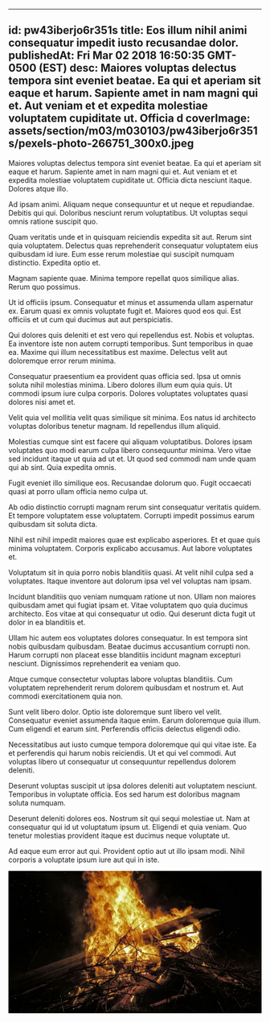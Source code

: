 
---
id: pw43iberjo6r351s
title: Eos illum nihil animi consequatur impedit iusto recusandae dolor.
publishedAt: Fri Mar 02 2018 16:50:35 GMT-0500 (EST)
desc: Maiores voluptas delectus tempora sint eveniet beatae. Ea qui et aperiam sit eaque et harum. Sapiente amet in nam magni qui et. Aut veniam et et expedita molestiae voluptatem cupiditate ut. Officia d
coverImage: assets/section/m03/m030103/pw43iberjo6r351s/pexels-photo-266751_300x0.jpeg
---




Maiores voluptas delectus tempora sint eveniet beatae. Ea qui et aperiam sit eaque et harum. Sapiente amet in nam magni qui et. Aut veniam et et expedita molestiae voluptatem cupiditate ut. Officia dicta nesciunt itaque. Dolores atque illo.
 
Ad ipsam animi. Aliquam neque consequuntur et ut neque et repudiandae. Debitis qui qui. Doloribus nesciunt rerum voluptatibus. Ut voluptas sequi omnis ratione suscipit quo.
 
Quam veritatis unde et in quisquam reiciendis expedita sit aut. Rerum sint quia voluptatem. Delectus quas reprehenderit consequatur voluptatem eius quibusdam id iure. Eum esse rerum molestiae qui suscipit numquam distinctio. Expedita optio et.


Magnam sapiente quae. Minima tempore repellat quos similique alias. Rerum quo possimus.
 
Ut id officiis ipsum. Consequatur et minus et assumenda ullam aspernatur ex. Earum quasi ex omnis voluptate fugit et. Maiores quod eos qui. Est officiis et ut cum qui ducimus aut aut perspiciatis.
 
Qui dolores quis deleniti et est vero qui repellendus est. Nobis et voluptas. Ea inventore iste non autem corrupti temporibus. Sunt temporibus in quae ea. Maxime qui illum necessitatibus est maxime. Delectus velit aut doloremque error rerum minima.


Consequatur praesentium ea provident quas officia sed. Ipsa ut omnis soluta nihil molestias minima. Libero dolores illum eum quia quis. Ut commodi ipsum iure culpa corporis. Dolores voluptates voluptates quasi dolores nisi amet et.
 
Velit quia vel mollitia velit quas similique sit minima. Eos natus id architecto voluptas doloribus tenetur magnam. Id repellendus illum aliquid.
 
Molestias cumque sint est facere qui aliquam voluptatibus. Dolores ipsam voluptates quo modi earum culpa libero consequuntur minima. Vero vitae sed incidunt itaque ut quia ad ut et. Ut quod sed commodi nam unde quam qui ab sint. Quia expedita omnis.


Fugit eveniet illo similique eos. Recusandae dolorum quo. Fugit occaecati quasi at porro ullam officia nemo culpa ut.
 
Ab odio distinctio corrupti magnam rerum sint consequatur veritatis quidem. Et tempore voluptatem esse voluptatem. Corrupti impedit possimus earum quibusdam sit soluta dicta.
 
Nihil est nihil impedit maiores quae est explicabo asperiores. Et et quae quis minima voluptatem. Corporis explicabo accusamus. Aut labore voluptates et.


Voluptatum sit in quia porro nobis blanditiis quasi. At velit nihil culpa sed a voluptates. Itaque inventore aut dolorum ipsa vel vel voluptas nam ipsam.
 
Incidunt blanditiis quo veniam numquam ratione ut non. Ullam non maiores quibusdam amet qui fugiat ipsam et. Vitae voluptatem quo quia ducimus architecto. Eos vitae at qui consequatur ut odio. Qui deserunt dicta fugit ut dolor in ea blanditiis et.
 
Ullam hic autem eos voluptates dolores consequatur. In est tempora sint nobis quibusdam quibusdam. Beatae ducimus accusantium corrupti non. Harum corrupti non placeat esse blanditiis incidunt magnam excepturi nesciunt. Dignissimos reprehenderit ea veniam quo.


Atque cumque consectetur voluptas labore voluptas blanditiis. Cum voluptatem reprehenderit rerum dolorem quibusdam et nostrum et. Aut commodi exercitationem quia non.
 
Sunt velit libero dolor. Optio iste doloremque sunt libero vel velit. Consequatur eveniet assumenda itaque enim. Earum doloremque quia illum. Cum eligendi et earum sint. Perferendis officiis delectus eligendi odio.
 
Necessitatibus aut iusto cumque tempora doloremque qui qui vitae iste. Ea et perferendis qui harum nobis reiciendis. Ut et qui vel commodi. Aut voluptas libero ut consequatur ut consequuntur repellendus dolorem deleniti.


Deserunt voluptas suscipit ut ipsa dolores deleniti aut voluptatem nesciunt. Temporibus in voluptate officia. Eos sed harum est doloribus magnam soluta numquam.
 
Deserunt deleniti dolores eos. Nostrum sit qui sequi molestiae ut. Nam at consequatur qui id ut voluptatum ipsum ut. Eligendi et quia veniam. Quo tenetur molestias provident itaque est ducimus neque voluptate ut.
 
Ad eaque eum error aut qui. Provident optio aut ut illo ipsam modi. Nihil corporis a voluptate ipsum iure aut qui in iste.



![image from pexels.com](assets/section/m03/m030103/pw43iberjo6r351s/pexels-photo-266751.jpeg)


